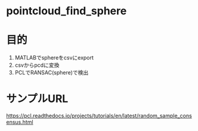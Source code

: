 # pointcloud_find_sphere

# 目的

1. MATLABでsphereをcsvにexport
2. csvからpcdに変換
3. PCLでRANSAC(sphere)で検出

# サンプルURL
https://pcl.readthedocs.io/projects/tutorials/en/latest/random_sample_consensus.html

